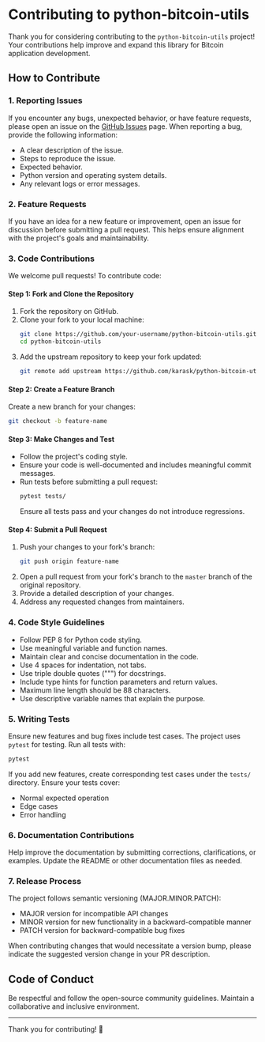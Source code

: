 # Contributing to python-bitcoin-utils

Thank you for considering contributing to the `python-bitcoin-utils` project! Your contributions help improve and expand this library for Bitcoin application development.

## How to Contribute

### 1. Reporting Issues

If you encounter any bugs, unexpected behavior, or have feature requests, please open an issue on the [GitHub Issues](https://github.com/karask/python-bitcoin-utils/issues) page. When reporting a bug, provide the following information:

- A clear description of the issue.
- Steps to reproduce the issue.
- Expected behavior.
- Python version and operating system details.
- Any relevant logs or error messages.

### 2. Feature Requests

If you have an idea for a new feature or improvement, open an issue for discussion before submitting a pull request. This helps ensure alignment with the project's goals and maintainability.

### 3. Code Contributions

We welcome pull requests! To contribute code:

#### Step 1: Fork and Clone the Repository

1. Fork the repository on GitHub.
2. Clone your fork to your local machine:
   ```sh
   git clone https://github.com/your-username/python-bitcoin-utils.git
   cd python-bitcoin-utils
   ```
3. Add the upstream repository to keep your fork updated:
   ```sh
   git remote add upstream https://github.com/karask/python-bitcoin-utils.git
   ```

#### Step 2: Create a Feature Branch

Create a new branch for your changes:

```sh
git checkout -b feature-name
```

#### Step 3: Make Changes and Test

- Follow the project's coding style.
- Ensure your code is well-documented and includes meaningful commit messages.
- Run tests before submitting a pull request:
  ```sh
  pytest tests/
  ```
  Ensure all tests pass and your changes do not introduce regressions.

#### Step 4: Submit a Pull Request

1. Push your changes to your fork's branch:
   ```sh
   git push origin feature-name
   ```
2. Open a pull request from your fork's branch to the `master` branch of the original repository.
3. Provide a detailed description of your changes.
4. Address any requested changes from maintainers.

### 4. Code Style Guidelines

- Follow PEP 8 for Python code styling.
- Use meaningful variable and function names.
- Maintain clear and concise documentation in the code.
- Use 4 spaces for indentation, not tabs.
- Use triple double quotes (""") for docstrings.
- Include type hints for function parameters and return values.
- Maximum line length should be 88 characters.
- Use descriptive variable names that explain the purpose.

### 5. Writing Tests

Ensure new features and bug fixes include test cases. The project uses `pytest` for testing. Run all tests with:

```sh
pytest
```

If you add new features, create corresponding test cases under the `tests/` directory. Ensure your tests cover:
- Normal expected operation
- Edge cases
- Error handling

### 6. Documentation Contributions

Help improve the documentation by submitting corrections, clarifications, or examples. Update the README or other documentation files as needed.

### 7. Release Process

The project follows semantic versioning (MAJOR.MINOR.PATCH):
- MAJOR version for incompatible API changes
- MINOR version for new functionality in a backward-compatible manner
- PATCH version for backward-compatible bug fixes

When contributing changes that would necessitate a version bump, please indicate the suggested version change in your PR description.

## Code of Conduct

Be respectful and follow the open-source community guidelines. Maintain a collaborative and inclusive environment.

---

Thank you for contributing! 🚀